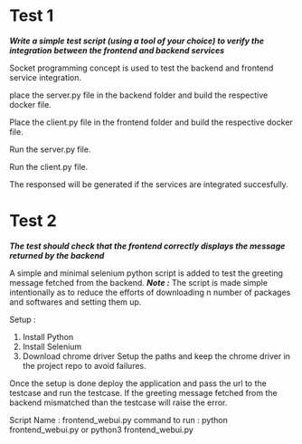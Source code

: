 # Test 1 

***Write a simple test script (using a tool of your choice) to verify the integration between the frontend and backend services***

Socket programming concept is used to test the backend and frontend service integration.

place the server.py file in the backend folder and build the respective docker file.

Place the client.py file in the frontend folder and build the respective docker file.

Run the server.py file.

Run the client.py file.

The responsed will be generated if the services are integrated succesfully.

# Test 2

***The test should check that the frontend correctly displays the message returned by the backend***

A simple and minimal selenium python script is added to test the greeting message fetched from the backend.
***Note :*** The script is made simple intentionally as to reduce the efforts of downloading n number of packages and softwares and setting them up.

Setup :
1) Install Python
2) Install Selenium
3) Download chrome driver
Setup the paths and keep the chrome driver in the project repo to avoid failures.

Once the setup is done deploy the application and pass the url to the testcase and run the testcase. If the greeting message fetched from the backend mismatched than the testcase will raise the error.

Script Name : frontend_webui.py
command to run : python frontend_webui.py or python3 frontend_webui.py
